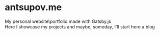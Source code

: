 # antsupov.me
My personal website\portfolio made with Gatsby.js   
Here I showcase my projects and maybe, someday, I'll start here a blog
